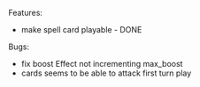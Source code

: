 Features:
 - make spell card playable - DONE

Bugs:
 - fix boost Effect not incrementing max_boost
 - cards seems to be able to attack first turn play 
